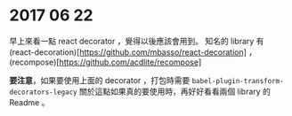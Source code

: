  # 2017 06 22  
 
 早上來看一點 react decorator ，覺得以後應該會用到。
 知名的 library 有 (react-decoration)[https://github.com/mbasso/react-decoration] ， (recompose)[https://github.com/acdlite/recompose]

 **要注意**，如果要使用上面的 decorator ，打包時需要 `babel-plugin-transform-decorators-legacy` 
 關於這點如果真的要使用時，再好好看看兩個 library 的 Readme 。
